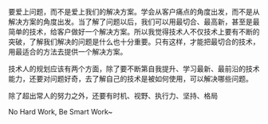 要爱上问题，而不是爱上我们的解决方案。学会从客户痛点的角度出发，而不是从解决方案的角度出发。当了解了问题以后，我们可以用最切合、最高新，甚至是最简单的技术，给客户做好一个解决方案。所以我觉得技术人不仅技术上要有不断的突破，了解我们解决的问题是什么也十分重要。只有这样，才能把最切合的技术，用最适合的方法去提供一个解决方案。

技术人的规划应该有两个方面，除了要不断第自我提升、学习最新、最前沿的技术能力，还要对问题好奇，去了解自己的技术是被如何使用，可以解决哪些问题。

除了超出常人的努力之外，还要有时机、视野、执行力、坚持、格局

No Hard Work, Be Smart Work~
